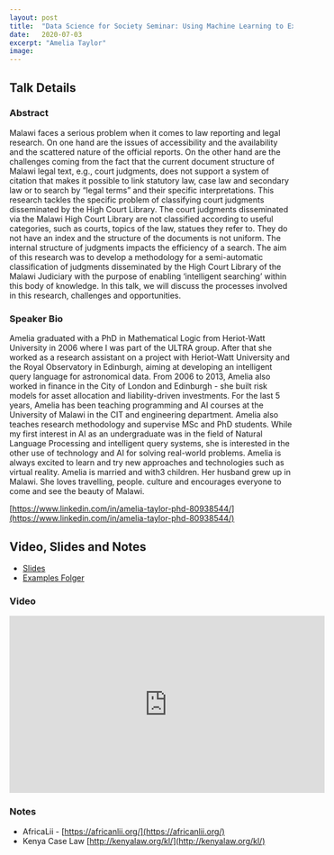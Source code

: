 ```yaml
---
layout: post
title:  "Data Science for Society Seminar: Using Machine Learning to Extract Key Meta-Data from Legal Text in Malawi"
date:   2020-07-03
excerpt: "Amelia Taylor"
image: 
---
```


## Talk Details
### Abstract
Malawi faces a serious problem when it comes to law reporting and legal research. On one hand are the issues of accessibility and the availability and the scattered nature of the official reports. On the other hand are the challenges coming from the fact that the current document structure of Malawi legal text, e.g., court judgments, does not support a system of citation that makes it possible to link statutory law, case law and secondary law or to search by “legal terms” and their specific interpretations. This research tackles the specific problem of classifying court judgments disseminated by the High Court Library. The court judgments disseminated via the Malawi High Court Library are not classified according to useful categories, such as courts, topics of the law, statues they refer to. They do not have an index and the structure of the documents is not uniform. The internal structure of judgments impacts the efficiency of a search. The aim of this research was to develop a methodology for a semi-automatic classification of judgments disseminated by the High Court Library of the Malawi Judiciary with the purpose of enabling ‘intelligent searching’ within this body of knowledge. In this talk, we will discuss the processes involved in this research, challenges and opportunities.

### Speaker Bio
Amelia graduated with a PhD in Mathematical Logic from Heriot-Watt University in 2006 where I was part of the ULTRA group. After that she worked as a research assistant on a project with Heriot-Watt University and the Royal Observatory in Edinburgh, aiming at developing an intelligent query language for astronomical data. From 2006 to 2013, Amelia also worked in finance in the City of London and Edinburgh - she built risk models for asset allocation and liability-driven investments. For the last 5 years, Amelia has been teaching programming and AI courses at the University of Malawi in the CIT and engineering department. Amelia also teaches research methodology and supervise MSc and PhD students. While my first interest in AI as an undergraduate was in the field of Natural Language Processing and intelligent query systems, she is interested in the other use of technology and AI for solving real-world problems. Amelia is always excited to learn and try new approaches and technologies such as virtual reality. Amelia is married and with3 children. Her husband grew up in Malawi. She loves travelling, people. culture and encourages everyone to come and see the beauty of Malawi.

[https://www.linkedin.com/in/amelia-taylor-phd-80938544/](https://www.linkedin.com/in/amelia-taylor-phd-80938544/)

## Video, Slides and Notes

* [Slides](https://docs.google.com/presentation/d/1DyBu0TTzMUUKSTxq_FTaXpmSW-qoKb3GHJ_P616xMOc/edit?usp=sharing)
* [Examples Folger](https://drive.google.com/drive/folders/1Vt7V4nhoGP5rgos8e9hVwalWWpLpXscS?usp=sharing)

### Video

<iframe width="560" height="315" src="https://www.youtube-nocookie.com/embed/ClAGu6vo4A0" frameborder="0" allow="accelerometer; autoplay; encrypted-media; gyroscope; picture-in-picture" allowfullscreen></iframe>

### Notes
* AfricaLii - [https://africanlii.org/](https://africanlii.org/)
* Kenya Case Law [http://kenyalaw.org/kl/](http://kenyalaw.org/kl/)


